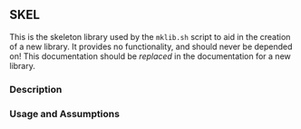 ## SKEL

This is the skeleton library used by the `mklib.sh` script to aid in the creation of a new library.
It provides no functionality, and should never be depended on!
This documentation should be *replaced* in the documentation for a new library.

### Description

### Usage and Assumptions

